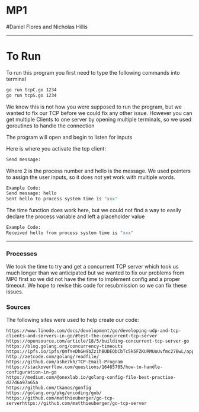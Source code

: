 # MP1
#Daniel Flores and Nicholas Hillis



----
# To Run
To run this program you first need to type the following commands into terminal


```bash
go run tcpC.go 1234
go run tcpS.go 1234
``` 
We know this is not how you were supposed to run the program, but we wanted to fix our TCP before we could fix any other issue.
However you can get multiple Clients to one server by opening multiple terminals, so we used goroutines to handle the connection

The program will open and begin to listen for inputs

Here is where you activate the tcp client:

```bash
Send message:
```

Where 2 is the process number and hello is the message. We used pointers to assign the user inputs, so it does not yet work with multiple words.
```bash
Example Code:
Send message: hello
Sent hello to process system time is "xxx"
```
The time function does work here, but we could not find a way to easily declare the process variable and left a placeholder value

```bash
Example Code:
Received hello from process system time is "xxx"
```
----
### Processes

We took the time to try and get a concurrent TCP server which took us much longer than we anticipated but we wanted to fix our problems from MP0 first so we did not have the time to implement config and a proper timeout. We hope to revise this code for resubmission so we can fix these issues.

### Sources

The following sites were used to help create our code:
```text
https://www.linode.com/docs/development/go/developing-udp-and-tcp-clients-and-servers-in-go/#test-the-concurrent-tcp-server
https://opensource.com/article/18/5/building-concurrent-tcp-server-go
https://blog.golang.org/concurrency-timeouts 
https://ipfs.io/ipfs/QmfYeDhGH9bZzihBUDEQbCbTc5k5FZKURMUoUvfmc27BwL/applevelprotocols/simple_example.html
http://zetcode.com/golang/readfile/ 
https://github.com/ashe7kh/TCP-Email-Program 
https://stackoverflow.com/questions/16465705/how-to-handle-configuration-in-go 
https://medium.com/@onexlab.io/golang-config-file-best-practise-d27d6a97a65a 
https://github.com/tkanos/gonfig 
https://golang.org/pkg/encoding/gob/ 
https://github.com/matthieuberger/go-tcp-serverhttps://github.com/matthieuberger/go-tcp-server 
```